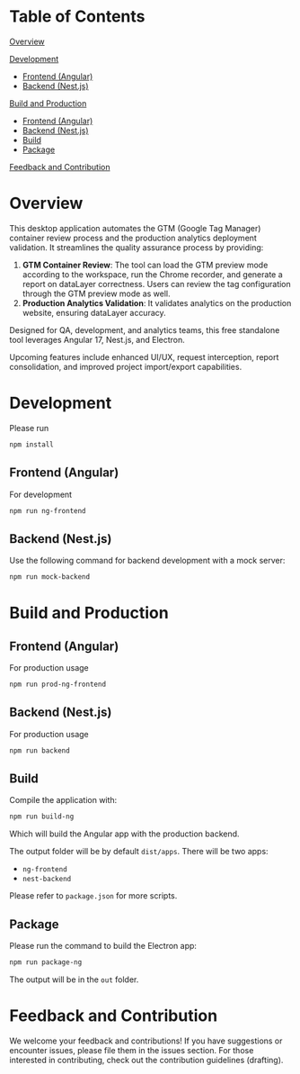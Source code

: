 # Table of Contents

[Overview](#overview)

[Development](#development)

- [Frontend (Angular)](#frontend-angular)
- [Backend (Nest.js)](#backend-nestjs)

[Build and Production](#build-and-production)

- [Frontend (Angular)](#frontend-angular-1)
- [Backend (Nest.js)](#backend-nestjs-1)
- [Build](#build)
- [Package](#package)

[Feedback and Contribution](#feedback-and-contribution)

# Overview

This desktop application automates the GTM (Google Tag Manager) container review process and the production analytics deployment validation. It streamlines the quality assurance process by providing:

1. **GTM Container Review**: The tool can load the GTM preview mode according to the workspace, run the Chrome recorder, and generate a report on dataLayer correctness. Users can review the tag configuration through the GTM preview mode as well.
2. **Production Analytics Validation**: It validates analytics on the production website, ensuring dataLayer accuracy.

Designed for QA, development, and analytics teams, this free standalone tool leverages Angular 17, Nest.js, and Electron.

Upcoming features include enhanced UI/UX, request interception, report consolidation, and improved project import/export capabilities.

# Development

Please run

```bash
npm install

```

## Frontend (Angular)

For development

```bash
npm run ng-frontend
```

## Backend (Nest.js)

Use the following command for backend development with a mock server:

```bash
npm run mock-backend
```

# Build and Production

## Frontend (Angular)

For production usage

```bash
npm run prod-ng-frontend
```

## Backend (Nest.js)

For production usage

```bash
npm run backend
```

## Build

Compile the application with:

```bash
npm run build-ng
```

Which will build the Angular app with the production backend.

The output folder will be by default `dist/apps`. There will be two apps:

- `ng-frontend`
- `nest-backend`

Please refer to `package.json` for more scripts.

## Package

Please run the command to build the Electron app:

```bash
npm run package-ng
```

The output will be in the `out` folder.

# Feedback and Contribution

We welcome your feedback and contributions! If you have suggestions or encounter issues, please file them in the issues section. For those interested in contributing, check out the contribution guidelines (drafting).
